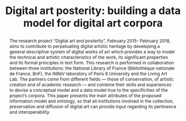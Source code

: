 ---
abstract: 'The research project “Digital art and posterity”, February 2015- February
  2018, aims to contribute to perpetuating digital artistic heritage by developing
  a general descriptive system of digital works of art which provides a way to model
  the technical and artistic characteristics of the work, its significant properties
  and its formal principles in text form.

  This research is performed in collaboration between three institutions: the National
  Library of France (Bibliothèque nationale de France, BnF), the INRéV laboratory
  of Paris 8 University and the Living Art Lab. The partners come from different fields
  — those of conservation, of artistic creation and of academic research — and combine
  their skills and experiences to devise a conceptual model and a data model true
  to the specificities of the project’s corpora.

  This paper presents the main attributes of the proposed information model and ontology,
  so that all institutions involved in the collection, preservation and diffusion
  of digital art can provide input regarding its pertinence and interoperability.'
creators:
- Aziosmanoff, Florent
- Chen, Chu-Yin
- Fauduet, Louise
- N'Diaye, Nola
- Sicre, Adèle
- Thomas, Céline
date: null
document_url: https://services.phaidra.univie.ac.at/api/object/o:931069/download
grand_parent: iPRES
institutions: []
keywords:
- kyoto
landing_page_url: https://phaidra.univie.ac.at/o:931069
language: eng
layout: publication
license: CC BY-SA 4.0 International
notes_url: null
parent: iPRES 2017
publication_type: paper
size: 741873
slides_url: null
source_name: iPRES
stream_url: null
title: 'Digital art posterity: building a data model for digital art corpora'
year: 2017
---